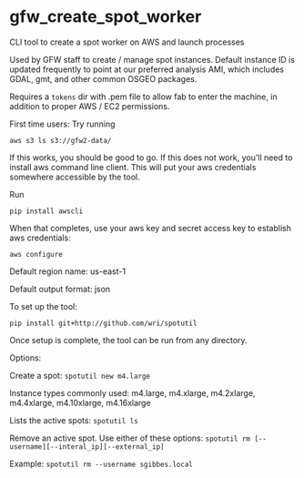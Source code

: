 # gfw_create_spot_worker
CLI tool to create a spot worker on AWS and launch processes

Used by GFW staff to create / manage spot instances. Default instance ID is updated frequently to point at our preferred analysis AMI, which includes GDAL, gmt, and other common OSGEO packages.

Requires a `tokens` dir with .pem file to allow fab to enter the machine, in addition to proper AWS / EC2 permissions.

First time users: Try running

`aws s3 ls s3://gfw2-data/`

If this works, you should be good to go. If this does not work, you'll need to install aws command line client. This will put your aws credentials somewhere accessible by the tool.

Run

`pip install awscli`

When that completes, use your aws key and secret access key to establish aws credentials:

`aws configure`

Default region name: us-east-1

Default output format: json

To set up the tool:

`pip install git+http://github.com/wri/spotutil`

Once setup is complete, the tool can be run from any directory.

Options:

Create a spot: `spotutil new m4.large`

Instance types commonly used: m4.large, m4.xlarge, m4.2xlarge, m4.4xlarge, m4.10xlarge, m4.16xlarge

Lists the active spots: `spotutil ls`

Remove an active spot. Use either of these options: `spotutil rm [--username][--interal_ip][--external_ip]`

Example: `spotutil rm --username sgibbes.local`



